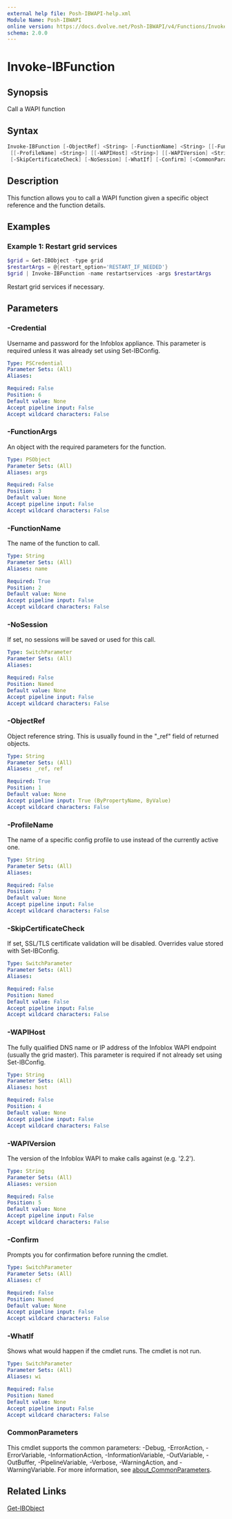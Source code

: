 ```yaml
---
external help file: Posh-IBWAPI-help.xml
Module Name: Posh-IBWAPI
online version: https://docs.dvolve.net/Posh-IBWAPI/v4/Functions/Invoke-IBFunction/
schema: 2.0.0
---
```


# Invoke-IBFunction

## Synopsis

Call a WAPI function

## Syntax

```powershell
Invoke-IBFunction [-ObjectRef] <String> [-FunctionName] <String> [[-FunctionArgs] <PSObject>]
 [[-ProfileName] <String>] [[-WAPIHost] <String>] [[-WAPIVersion] <String>] [[-Credential] <PSCredential>]
 [-SkipCertificateCheck] [-NoSession] [-WhatIf] [-Confirm] [<CommonParameters>]
```

## Description

This function allows you to call a WAPI function given a specific object reference and the function details.

## Examples

### Example 1: Restart grid services

```powershell
$grid = Get-IBObject -type grid
$restartArgs = @{restart_option='RESTART_IF_NEEDED'}
$grid | Invoke-IBFunction -name restartservices -args $restartArgs
```

Restart grid services if necessary.

## Parameters

### -Credential
Username and password for the Infoblox appliance. This parameter is required unless it was already set using Set-IBConfig.

```yaml
Type: PSCredential
Parameter Sets: (All)
Aliases:

Required: False
Position: 6
Default value: None
Accept pipeline input: False
Accept wildcard characters: False
```

### -FunctionArgs
An object with the required parameters for the function.

```yaml
Type: PSObject
Parameter Sets: (All)
Aliases: args

Required: False
Position: 3
Default value: None
Accept pipeline input: False
Accept wildcard characters: False
```

### -FunctionName
The name of the function to call.

```yaml
Type: String
Parameter Sets: (All)
Aliases: name

Required: True
Position: 2
Default value: None
Accept pipeline input: False
Accept wildcard characters: False
```

### -NoSession
If set, no sessions will be saved or used for this call.

```yaml
Type: SwitchParameter
Parameter Sets: (All)
Aliases:

Required: False
Position: Named
Default value: None
Accept pipeline input: False
Accept wildcard characters: False
```

### -ObjectRef
Object reference string. This is usually found in the "_ref" field of returned objects.

```yaml
Type: String
Parameter Sets: (All)
Aliases: _ref, ref

Required: True
Position: 1
Default value: None
Accept pipeline input: True (ByPropertyName, ByValue)
Accept wildcard characters: False
```

### -ProfileName
The name of a specific config profile to use instead of the currently active one.

```yaml
Type: String
Parameter Sets: (All)
Aliases:

Required: False
Position: 7
Default value: None
Accept pipeline input: False
Accept wildcard characters: False
```

### -SkipCertificateCheck
If set, SSL/TLS certificate validation will be disabled. Overrides value stored with Set-IBConfig.

```yaml
Type: SwitchParameter
Parameter Sets: (All)
Aliases:

Required: False
Position: Named
Default value: False
Accept pipeline input: False
Accept wildcard characters: False
```

### -WAPIHost
The fully qualified DNS name or IP address of the Infoblox WAPI endpoint (usually the grid master). This parameter is required if not already set using Set-IBConfig.

```yaml
Type: String
Parameter Sets: (All)
Aliases: host

Required: False
Position: 4
Default value: None
Accept pipeline input: False
Accept wildcard characters: False
```

### -WAPIVersion
The version of the Infoblox WAPI to make calls against (e.g. '2.2').

```yaml
Type: String
Parameter Sets: (All)
Aliases: version

Required: False
Position: 5
Default value: None
Accept pipeline input: False
Accept wildcard characters: False
```

### -Confirm
Prompts you for confirmation before running the cmdlet.

```yaml
Type: SwitchParameter
Parameter Sets: (All)
Aliases: cf

Required: False
Position: Named
Default value: None
Accept pipeline input: False
Accept wildcard characters: False
```

### -WhatIf
Shows what would happen if the cmdlet runs. The cmdlet is not run.

```yaml
Type: SwitchParameter
Parameter Sets: (All)
Aliases: wi

Required: False
Position: Named
Default value: None
Accept pipeline input: False
Accept wildcard characters: False
```

### CommonParameters
This cmdlet supports the common parameters: -Debug, -ErrorAction, -ErrorVariable, -InformationAction, -InformationVariable, -OutVariable, -OutBuffer, -PipelineVariable, -Verbose, -WarningAction, and -WarningVariable. For more information, see [about_CommonParameters](http://go.microsoft.com/fwlink/?LinkID=113216).

## Related Links

[Get-IBObject](Get-IBObject.md)
